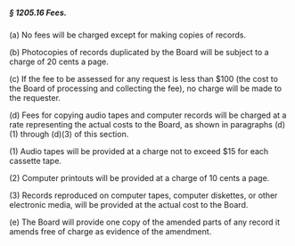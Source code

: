 ##### § 1205.16 Fees. #####

(a) No fees will be charged except for making copies of records.

(b) Photocopies of records duplicated by the Board will be subject to a charge of 20 cents a page.

(c) If the fee to be assessed for any request is less than $100 (the cost to the Board of processing and collecting the fee), no charge will be made to the requester.

(d) Fees for copying audio tapes and computer records will be charged at a rate representing the actual costs to the Board, as shown in paragraphs (d)(1) through (d)(3) of this section.

(1) Audio tapes will be provided at a charge not to exceed $15 for each cassette tape.

(2) Computer printouts will be provided at a charge of 10 cents a page.

(3) Records reproduced on computer tapes, computer diskettes, or other electronic media, will be provided at the actual cost to the Board.

(e) The Board will provide one copy of the amended parts of any record it amends free of charge as evidence of the amendment.